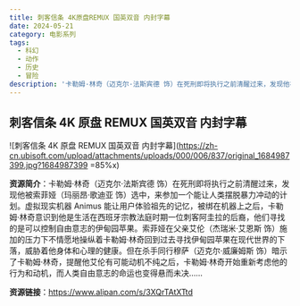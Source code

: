 ```yaml
---
title: 刺客信条 4K原盘REMUX 国英双音 内封字幕
date: 2024-05-21
category: 电影系列
tags:
  - 科幻
  - 动作
  - 历史
  - 冒险
description: '卡勒姆·林奇（迈克尔·法斯宾德 饰）在死刑即将执行之前清醒过来，发现他被索菲娅（玛丽昂·歌迪亚 饰）选中，来参加一个能让人类摆脱暴力冲动的计划。虚拟现实机器 Animus 能让用户体验祖先的记忆，被绑在机器上之后，卡勒姆·林奇意识到他是生活在西班牙宗教法庭时期一位刺客阿圭拉的后裔，他们寻找的是可以控制自由意志的伊甸园苹果。索菲娅在父亲艾伦（杰瑞米·艾恩斯 饰）施加的压力下不情愿地操纵着卡勒姆·林奇回到过去寻找伊甸园苹果在现代世界的下落，威胁着他身体和心理的健康。但在杀手同行穆萨（迈克尔·威廉姆斯 饰）暗示了卡勒姆·林奇，提醒他艾伦有可能动机不纯之后，卡勒姆·林奇开始重新考虑他的行为和动机，而人类自由意志的命运也变得悬而未决……'
---
```


## 刺客信条 4K 原盘 REMUX 国英双音 内封字幕

![刺客信条 4K 原盘 REMUX 国英双音 内封字幕](https://zh-cn.ubisoft.com/upload/attachments/uploads/000/006/837/original_1684987399.jpg?1684987399 =85%x)

**资源简介**：卡勒姆·林奇（迈克尔·法斯宾德 饰）在死刑即将执行之前清醒过来，发现他被索菲娅（玛丽昂·歌迪亚 饰）选中，来参加一个能让人类摆脱暴力冲动的计划。虚拟现实机器 Animus 能让用户体验祖先的记忆，被绑在机器上之后，卡勒姆·林奇意识到他是生活在西班牙宗教法庭时期一位刺客阿圭拉的后裔，他们寻找的是可以控制自由意志的伊甸园苹果。索菲娅在父亲艾伦（杰瑞米·艾恩斯 饰）施加的压力下不情愿地操纵着卡勒姆·林奇回到过去寻找伊甸园苹果在现代世界的下落，威胁着他身体和心理的健康。但在杀手同行穆萨（迈克尔·威廉姆斯 饰）暗示了卡勒姆·林奇，提醒他艾伦有可能动机不纯之后，卡勒姆·林奇开始重新考虑他的行为和动机，而人类自由意志的命运也变得悬而未决……

**资源链接**：https://www.alipan.com/s/3XQrTAtXTtd
